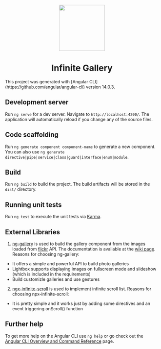<p align="center">
  <img width="150px" src="https://i.pinimg.com/originals/64/b3/b9/64b3b943f5f68c654d95e7ed7593978b.gif" style="max-width:100%;">
</p>
<h1 align="center">Infinite Gallery</h1>
This project was generated with [Angular CLI](https://github.com/angular/angular-cli) version 14.0.3.

## Development server

Run `ng serve` for a dev server. Navigate to `http://localhost:4200/`. The application will automatically reload if you change any of the source files.

## Code scaffolding

Run `ng generate component component-name` to generate a new component. You can also use `ng generate directive|pipe|service|class|guard|interface|enum|module`.

## Build

Run `ng build` to build the project. The build artifacts will be stored in the `dist/` directory.

## Running unit tests

Run `ng test` to execute the unit tests via [Karma](https://karma-runner.github.io).

## External Libraries

1) [ng-gallery](https://www.npmjs.com/package/ng-gallery) is used to build the gallery component from the images loaded from [flickr](https://www.flickr.com/services/api/) API. The documentation is available at the [wiki page](https://github.com/MurhafSousli/ngx-gallery/wiki).
Reasons for choosing ng-gallery:
  - It offers a simple and powerful API to build photo galleries
  - Lightbox supports displaying images on fullscreen mode and slideshow (which is included in the requirements)
  - Build customizle galleries and use gestures

2) [ngx-infinite-scroll](https://www.npmjs.com/package/ngx-infinite-scroll) is used to implement infinite scroll list.
Reasons for choosing npx-infinite-scroll:
- It is pretty simple and it works just by adding some directives and an event triggering onScroll() function

## Further help

To get more help on the Angular CLI use `ng help` or go check out the [Angular CLI Overview and Command Reference](https://angular.io/cli) page.
